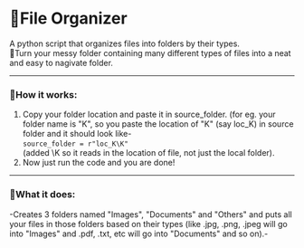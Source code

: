 # 📂File Organizer


A python script that organizes files into folders by their types.  
🫧Turn your messy folder containing many different types of files into a neat and easy to nagivate folder.

---
### 📜**How it works**:

1. Copy your folder location and paste it in source_folder. (for eg. your folder name is "K", so you paste the location of "K" (say loc_K) in source folder and it should look like-<br>
`source_folder = r"loc_K\K"`<br>
(added \K so it reads in the location of file, not just the local folder).  
2. Now just run the code and you are done!
---
### 📜**What it does**:<br>
 -Creates 3 folders named "Images", "Documents" and "Others" and puts all your files in those folders based on their types (like .jpg, .png, .jpeg will go into "Images" and .pdf, .txt, etc will go into "Documents" and so on).-

